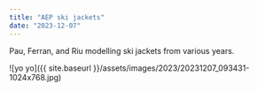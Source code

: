 ```yaml
---
title: "AEP ski jackets"
date: "2023-12-07"
---
```


Pau, Ferran, and Riu modelling ski jackets from various years.

![yo yo]({{ site.baseurl }}/assets/images/2023/20231207_093431-1024x768.jpg)
